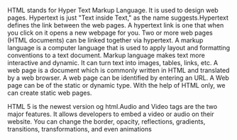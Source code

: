 HTML stands for Hyper Text Markup Language. It is used to design web pages.
Hypertext is just "Text inside Text," as the name suggests.Hypertext defines the link between the web pages. A hypertext link is one that when you click on it opens a new webpage for you. Two or more web pages (HTML documents) can be linked together via hypertext.
A markup language is a computer language that is used to apply layout and formatting conventions to a text document. Markup language makes text more interactive and dynamic. It can turn text into images, tables, links, etc.
A web page is a document which is commonly written in HTML and translated by a web browser. A web page can be identified by entering an URL. A Web page can be of the static or dynamic type. With the help of HTML only, we can create static web pages.

HTML 5 is the newest version og html.Audio and Video tags are the two major features. It allows developers to embed a video or audio on their website. You can change the border, opacity, reflections, gradients, transitions, transformations, and even animations


